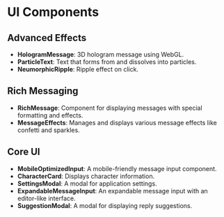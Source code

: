 # UI Components

## Advanced Effects

*   **HologramMessage**: 3D hologram message using WebGL.
*   **ParticleText**: Text that forms from and dissolves into particles.
*   **NeumorphicRipple**: Ripple effect on click.

## Rich Messaging

*   **RichMessage**: Component for displaying messages with special formatting and effects.
*   **MessageEffects**: Manages and displays various message effects like confetti and sparkles.

## Core UI

*   **MobileOptimizedInput**: A mobile-friendly message input component.
*   **CharacterCard**: Displays character information.
*   **SettingsModal**: A modal for application settings.
*   **ExpandableMessageInput**: An expandable message input with an editor-like interface.
*   **SuggestionModal**: A modal for displaying reply suggestions.
